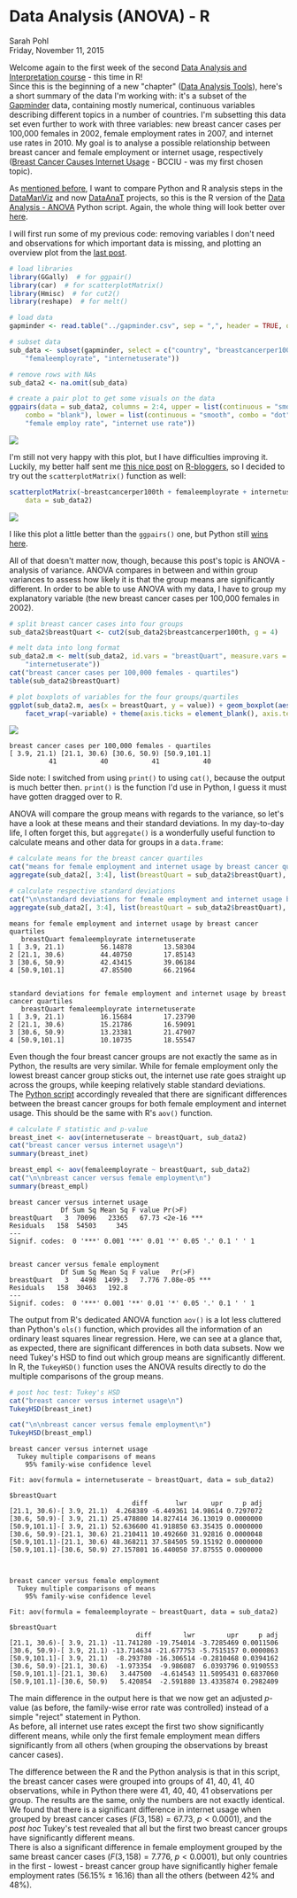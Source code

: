# Data Analysis (ANOVA) - R
Sarah Pohl  
Friday, November 11, 2015  



Welcome again to the first week of the second [Data Analysis and Interpretation course](https://www.coursera.org/specializations/data-analysis) - this time in R!  
Since this is the beginning of a new "chapter" ([Data Analysis Tools](https://www.coursera.org/learn/data-analysis-tools/)), here's a short summary of the data I'm working with: it's a subset of the [Gapminder](http://www.gapminder.org/) data, containing mostly numerical, continuous variables describing different topics in a number of countries. I'm subsetting this data set even further to work with three variables: new breast cancer cases per 100,000 females in 2002, female employment rates in 2007, and internet use rates in 2010. My goal is to analyse a possible relationship between breast cancer and female employment or internet usage, respectively ([Breast Cancer Causes Internet Usage](http://lilithelina.tumblr.com/post/128347327089/choice-of-data) - BCCIU - was my first chosen topic).

As [mentioned before](http://lilithelina.tumblr.com/post/128638794919/choice-of-language), I want to compare Python and R analysis steps in the [DataManViz](http://lilithelina.tumblr.com/tagged/DataManViz) and now [DataAnaT](http://lilithelina.tumblr.com/tagged/DataAnaT) projects, so this is the R version of the [Data Analysis - ANOVA](http://lilithelina.tumblr.com/post/132593030304/data-analysis-anova-python) Python script. Again, the whole thing will look better over [here](http://htmlpreview.github.io/?https://github.com/LilithElina/Data-Analysis-and-Interpretation/blob/master/DataAnaT/Week_One_ANOVA.html).

I will first run some of my previous code: removing variables I don't need and observations for which important data is missing, and plotting an overview plot from the [last post](http://lilithelina.tumblr.com/post/132342885914/data-visualisation-r).


```r
# load libraries
library(GGally)  # for ggpair()
library(car)  # for scatterplotMatrix()
library(Hmisc)  # for cut2()
library(reshape)  # for melt()

# load data
gapminder <- read.table("../gapminder.csv", sep = ",", header = TRUE, quote = "\"")

# subset data
sub_data <- subset(gapminder, select = c("country", "breastcancerper100th", 
    "femaleemployrate", "internetuserate"))

# remove rows with NAs
sub_data2 <- na.omit(sub_data)

# create a pair plot to get some visuals on the data
ggpairs(data = sub_data2, columns = 2:4, upper = list(continuous = "smooth", 
    combo = "blank"), lower = list(continuous = "smooth", combo = "dot"), columnLabels = c("breast cancer cases", 
    "female employ rate", "internet use rate"))
```

![](Week_One_ANOVA_files/figure-html/Past-1.png) 

I'm still not very happy with this plot, but I have difficulties improving it. Luckily, my better half sent me [this nice post](http://www.r-bloggers.com/scatterplots/) on [R-bloggers](http://www.r-bloggers.com/), so I decided to try out the `scatterplotMatrix()` function as well:


```r
scatterplotMatrix(~breastcancerper100th + femaleemployrate + internetuserate, 
    data = sub_data2)
```

![](Week_One_ANOVA_files/figure-html/SPM-1.png) 

I like this plot a little better than the `ggpairs()` one, but Python still [wins here](http://lilithelina.tumblr.com/post/131697215314/more-data-visualisation-python).

All of that doesn't matter now, though, because this post's topic is ANOVA - analysis of variance. ANOVA compares in between and within group variances to assess how likely it is that the group means are significantly different. In order to be able to use ANOVA with my data, I have to group my explanatory variable (the new breast cancer cases per 100,000 females in 2002).


```r
# split breast cancer cases into four groups
sub_data2$breastQuart <- cut2(sub_data2$breastcancerper100th, g = 4)

# melt data into long format
sub_data2.m <- melt(sub_data2, id.vars = "breastQuart", measure.vars = c("femaleemployrate", 
    "internetuserate"))
cat("breast cancer cases per 100,000 females - quartiles")
table(sub_data2$breastQuart)

# plot boxplots of variables for the four groups/quartiles
ggplot(sub_data2.m, aes(x = breastQuart, y = value)) + geom_boxplot(aes(fill = breastQuart)) + 
    facet_wrap(~variable) + theme(axis.ticks = element_blank(), axis.text.x = element_blank())
```

![](Week_One_ANOVA_files/figure-html/Group-1.png) 

```
breast cancer cases per 100,000 females - quartiles
[ 3.9, 21.1) [21.1, 30.6) [30.6, 50.9) [50.9,101.1] 
          41           40           41           40 
```

Side note: I switched from using `print()` to using `cat()`, because the output is much better then. `print()` is the function I'd use in Python, I guess it must have gotten dragged over to R.

ANOVA will compare the group means with regards to the variance, so let's have a look at these means and their standard deviations. In my day-to-day life, I often forget this, but `aggregate()` is a wonderfully useful function to calculate means and other data for groups in a `data.frame`:


```r
# calculate means for the breast cancer quartiles
cat("means for female employment and internet usage by breast cancer quartiles\n")
aggregate(sub_data2[, 3:4], list(breastQuart = sub_data2$breastQuart), mean)

# calculate respective standard deviations
cat("\n\nstandard deviations for female employment and internet usage by breast cancer quartiles\n")
aggregate(sub_data2[, 3:4], list(breastQuart = sub_data2$breastQuart), sd)
```

```
means for female employment and internet usage by breast cancer quartiles
   breastQuart femaleemployrate internetuserate
1 [ 3.9, 21.1)         56.14878        13.58304
2 [21.1, 30.6)         44.40750        17.85143
3 [30.6, 50.9)         42.43415        39.06184
4 [50.9,101.1]         47.85500        66.21964


standard deviations for female employment and internet usage by breast cancer quartiles
   breastQuart femaleemployrate internetuserate
1 [ 3.9, 21.1)         16.15684        17.23790
2 [21.1, 30.6)         15.21786        16.59091
3 [30.6, 50.9)         13.23381        21.47907
4 [50.9,101.1]         10.10735        18.55547
```

Even though the four breast cancer groups are not exactly the same as in Python, the results are very similar. While for female employment only the lowest breast cancer group sticks out, the internet use rate goes straight up across the groups, while keeping relatively stable standard deviations.  
The [Python script](http://lilithelina.tumblr.com/post/132593030304/data-analysis-anova-python) accordingly revealed that there are significant differences between the breast cancer groups for both female employment and internet usage. This should be the same with R's `aov()` function.


```r
# calculate F statistic and p-value
breast_inet <- aov(internetuserate ~ breastQuart, sub_data2)
cat("breast cancer versus internet usage\n")
summary(breast_inet)

breast_empl <- aov(femaleemployrate ~ breastQuart, sub_data2)
cat("\n\nbreast cancer versus female employment\n")
summary(breast_empl)
```

```
breast cancer versus internet usage
             Df Sum Sq Mean Sq F value Pr(>F)    
breastQuart   3  70096   23365   67.73 <2e-16 ***
Residuals   158  54503     345                   
---
Signif. codes:  0 '***' 0.001 '**' 0.01 '*' 0.05 '.' 0.1 ' ' 1


breast cancer versus female employment
             Df Sum Sq Mean Sq F value   Pr(>F)    
breastQuart   3   4498  1499.3   7.776 7.08e-05 ***
Residuals   158  30463   192.8                     
---
Signif. codes:  0 '***' 0.001 '**' 0.01 '*' 0.05 '.' 0.1 ' ' 1
```

The output from R's dedicated ANOVA function `aov()` is a lot less cluttered than Python's `ols()` function, which provides all the information of an ordinary least squares linear regression. Here, we can see at a glance that, as expected, there are significant differences in both data subsets. Now we need Tukey's HSD to find out which group means are significantly different. In R, the `TukeyHSD()` function uses the ANOVA results directly to do the multiple comparisons of the group means.


```r
# post hoc test: Tukey's HSD
cat("breast cancer versus internet usage\n")
TukeyHSD(breast_inet)

cat("\n\nbreast cancer versus female employment\n")
TukeyHSD(breast_empl)
```

```
breast cancer versus internet usage
  Tukey multiple comparisons of means
    95% family-wise confidence level

Fit: aov(formula = internetuserate ~ breastQuart, data = sub_data2)

$breastQuart
                               diff       lwr      upr     p adj
[21.1, 30.6)-[ 3.9, 21.1)  4.268389 -6.449361 14.98614 0.7297072
[30.6, 50.9)-[ 3.9, 21.1) 25.478800 14.827414 36.13019 0.0000000
[50.9,101.1]-[ 3.9, 21.1) 52.636600 41.918850 63.35435 0.0000000
[30.6, 50.9)-[21.1, 30.6) 21.210411 10.492660 31.92816 0.0000048
[50.9,101.1]-[21.1, 30.6) 48.368211 37.584505 59.15192 0.0000000
[50.9,101.1]-[30.6, 50.9) 27.157801 16.440050 37.87555 0.0000000



breast cancer versus female employment
  Tukey multiple comparisons of means
    95% family-wise confidence level

Fit: aov(formula = femaleemployrate ~ breastQuart, data = sub_data2)

$breastQuart
                                diff        lwr        upr     p adj
[21.1, 30.6)-[ 3.9, 21.1) -11.741280 -19.754014 -3.7285469 0.0011506
[30.6, 50.9)-[ 3.9, 21.1) -13.714634 -21.677753 -5.7515157 0.0000863
[50.9,101.1]-[ 3.9, 21.1)  -8.293780 -16.306514 -0.2810468 0.0394162
[30.6, 50.9)-[21.1, 30.6)  -1.973354  -9.986087  6.0393796 0.9190553
[50.9,101.1]-[21.1, 30.6)   3.447500  -4.614543 11.5095431 0.6837060
[50.9,101.1]-[30.6, 50.9)   5.420854  -2.591880 13.4335874 0.2982409
```

The main difference in the output here is that we now get an adjusted *p*-value (as before, the family-wise error rate was controlled) instead of a simple "reject" statement in Python.  
As before, all internet use rates except the first two show significantly different means, while only the first female employment mean differs significantly from all others (when grouping the observations by breast cancer cases).

The difference between the R and the Python analysis is that in this script, the breast cancer cases were grouped into groups of 41, 40, 41, 40 observations, while in Python there were 41, 40, 40, 41 observations per group. The results are the same, only the numbers are not exactly identical.  
We found that there is a significant difference in internet usage when grouped by breast cancer cases ($F(3, 158) = 67.73$, $p < 0.0001$), and the *post hoc* Tukey's test revealed that all but the first two breast cancer groups have significantly different means.  
There is also a significant difference in female employment grouped by the same breast cancer cases ($F(3, 158) = 7.776$, $p < 0.0001$), but only countries in the first - lowest - breast cancer group have significantly higher female employment rates ($56.15\% \pm 16.16$) than all the others (between $42\%$ and $48\%$).
